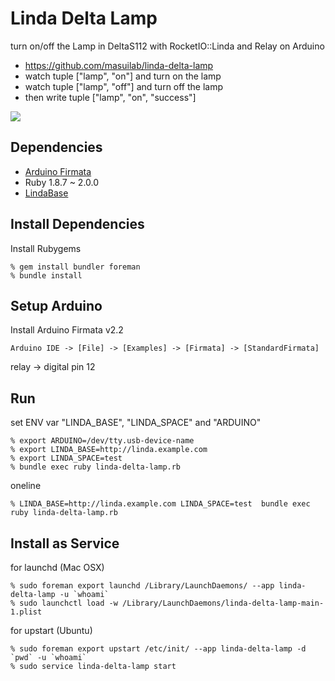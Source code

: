 Linda Delta Lamp
================
turn on/off the Lamp in DeltaS112 with RocketIO::Linda and Relay on Arduino

* https://github.com/masuilab/linda-delta-lamp
* watch tuple ["lamp", "on"] and turn on the lamp
* watch tuple ["lamp", "off"] and turn off the lamp
* then write tuple ["lamp", "on", "success"]

<img src="http://gyazo.com/173d1296cb3661bd0c830315784d6bd6.gif">


Dependencies
------------
- [Arduino Firmata](https://github.com/shokai/arduino_firmata)
- Ruby 1.8.7 ~ 2.0.0
- [LindaBase](https://github.com/shokai/linda-base)


Install Dependencies
--------------------

Install Rubygems

    % gem install bundler foreman
    % bundle install


Setup Arduino
-------------

Install Arduino Firmata v2.2

    Arduino IDE -> [File] -> [Examples] -> [Firmata] -> [StandardFirmata]

relay -> digital pin 12


Run
---

set ENV var "LINDA_BASE", "LINDA_SPACE" and "ARDUINO"

    % export ARDUINO=/dev/tty.usb-device-name
    % export LINDA_BASE=http://linda.example.com
    % export LINDA_SPACE=test
    % bundle exec ruby linda-delta-lamp.rb


oneline

    % LINDA_BASE=http://linda.example.com LINDA_SPACE=test  bundle exec ruby linda-delta-lamp.rb


Install as Service
------------------

for launchd (Mac OSX)

    % sudo foreman export launchd /Library/LaunchDaemons/ --app linda-delta-lamp -u `whoami`
    % sudo launchctl load -w /Library/LaunchDaemons/linda-delta-lamp-main-1.plist


for upstart (Ubuntu)

    % sudo foreman export upstart /etc/init/ --app linda-delta-lamp -d `pwd` -u `whoami`
    % sudo service linda-delta-lamp start
